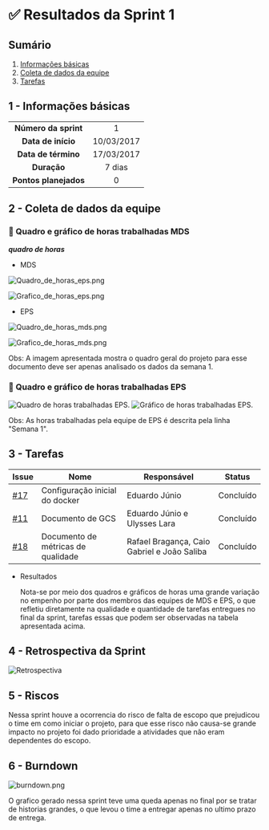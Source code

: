 
# ✅ Resultados da Sprint 1

## Sumário

1. [Informações básicas](#1---informações-básicas)
1. [Coleta de dados da equipe](#2---coleta-de-dados-da-equipe)
1. [Tarefas](#3---tarefas)

## 1 - Informações básicas

| | |
|:--:|:--:|
|**Número da sprint**|1|
|**Data de início**|10/03/2017|
|**Data de término**|17/03/2017|
|**Duração**|7 dias|
|**Pontos planejados**|0|

## 2 - Coleta de dados da equipe

 ### 🔵 Quadro e gráfico de horas trabalhadas MDS


 ***quadro de horas***

 * MDS

 ![Quadro_de_horas_eps.png](https://github.com/fga-gpp-mds/2018.1_Gerencia_mais/blob/is69_Organizar_documenta%C3%A7%C3%A3o_das_sprints/docs/documentos/imagens/horas_trabalhadas/horas_eps.png)

 ![Grafico_de_horas_eps.png](https://github.com/fga-gpp-mds/2018.1_Gerencia_mais/blob/is69_Organizar_documenta%C3%A7%C3%A3o_das_sprints/docs/documentos/imagens/horas_trabalhadas/grafico_eps.png)

 * EPS

 ![Quadro_de_horas_mds.png](https://github.com/fga-gpp-mds/2018.1_Gerencia_mais/blob/is69_Organizar_documenta%C3%A7%C3%A3o_das_sprints/docs/documentos/imagens/horas_trabalhadas/horas_mds.png)

 ![Grafico_de_horas_mds.png](https://github.com/fga-gpp-mds/2018.1_Gerencia_mais/blob/is69_Organizar_documenta%C3%A7%C3%A3o_das_sprints/docs/documentos/imagens/horas_trabalhadas/grafico_mds.png)

 Obs: A imagem apresentada mostra o quadro geral do projeto para esse documento deve ser apenas analisado os dados da semana 1.


### 🔵 Quadro e gráfico de horas trabalhadas EPS

![Quadro de horas trabalhadas EPS.](https://github.com/fga-gpp-mds/2018.1_Gestao_de_Internacoes_Cirurgicas_GIC/blob/docs/docs/documentos/imagens/sprint1/sprint_1.png)
![Gráfico de horas trabalhadas EPS.](https://github.com/fga-gpp-mds/2018.1_Gestao_de_Internacoes_Cirurgicas_GIC/blob/docs/docs/documentos/imagens/sprint1/graficos-horas-eps-sprint-1.png)

Obs: As horas trabalhadas pela equipe de EPS é descrita pela linha "Semana 1".

## 3 - Tarefas

|Issue|Nome|Responsável|Status|
|----|-----|------------------|-----|
|[#17](https://github.com/fga-gpp-mds/2018.1_Gestao_de_Internacoes_Cirurgicas_GIC/issues/17)|Configuração inicial do docker|Eduardo Júnio|Concluído|
|[#11](https://github.com/fga-gpp-mds/2018.1_Gestao_de_Internacoes_Cirurgicas_GIC/issues/11)|Documento de GCS|Eduardo Júnio e Ulysses Lara|Concluído|
|[#18](https://github.com/fga-gpp-mds/2018.1_Gestao_de_Internacoes_Cirurgicas_GIC/issues/18)|Documento de métricas de qualidade|Rafael Bragança, Caio Gabriel e João Saliba|Concluído|

* Resultados

  Nota-se por meio dos quadros e gráficos de horas uma grande variação no empenho por parte dos membros das equipes de MDS e EPS, o que refletiu diretamente na qualidade e quantidade de tarefas
  entregues no final da sprint, tarefas essas que podem ser observadas na tabela apresentada acima.

## 4 - Retrospectiva da Sprint
![Retrospectiva](https://github.com/fga-gpp-mds/2018.1_Gerencia_mais/blob/is69_Organizar_documenta%C3%A7%C3%A3o_das_sprints/docs/documentos/imagens/sprint1/retrospectiva.png)

## 5 - Riscos

Nessa sprint houve a ocorrencia do risco de falta de escopo que prejudicou o time em como iniciar o projeto, para que esse risco não causa-se grande impacto no projeto foi dado prioridade a atividades que não eram dependentes do escopo.  

## 6 - Burndown

![burndown.png](https://github.com/fga-gpp-mds/2018.1_Gerencia_mais/blob/is69_Organizar_documenta%C3%A7%C3%A3o_das_sprints/docs/documentos/imagens/sprint1/burndown.png)

O grafico gerado nessa sprint teve uma queda apenas no final por se tratar de historias grandes, o que levou o time a entregar apenas no ultimo prazo de entrega.
